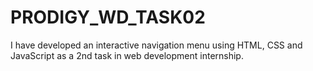 # PRODIGY_WD_TASK02
I have developed an interactive navigation menu using HTML, CSS and JavaScript as a 2nd task in web development internship.
